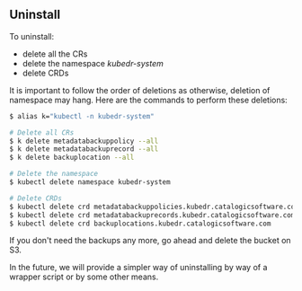 
## Uninstall

To uninstall:

- delete all the CRs
- delete the namespace *kubedr-system*
- delete CRDs

It is important to follow the order of deletions as otherwise,
deletion of namespace may hang. Here are the commands to perform these
deletions:


```bash
$ alias k="kubectl -n kubedr-system"

# Delete all CRs
$ k delete metadatabackuppolicy --all
$ k delete metadatabackuprecord --all
$ k delete backuplocation --all

# Delete the namespace
$ kubectl delete namespace kubedr-system

# Delete CRDs
$ kubectl delete crd metadatabackuppolicies.kubedr.catalogicsoftware.com
$ kubectl delete crd metadatabackuprecords.kubedr.catalogicsoftware.com
$ kubectl delete crd backuplocations.kubedr.catalogicsoftware.com
```

If you don't need the backups any more, go ahead and delete the
bucket on S3.

In the future, we will provide a simpler way of uninstalling by way of
a wrapper script or by some other means.

